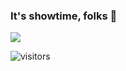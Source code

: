 
### It's showtime, folks 👋

<img src="https://github-readme-stats.vercel.app/api?username=zxh326&theme=flag-india&count_private=true&include_all_commits=true" />

![visitors](https://visitor-badge.laobi.icu/badge?page_id=zxh326)
